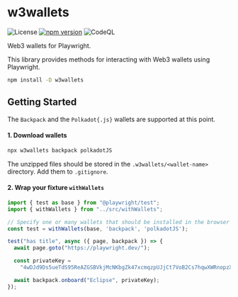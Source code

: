 # w3wallets

![License](https://img.shields.io/badge/License-MIT-yellow.svg)
[![npm version](https://img.shields.io/npm/v/w3wallets.svg)](https://www.npmjs.com/package/w3wallets)
![CodeQL](https://github.com/Maksandre/w3wallets/actions/workflows/github-code-scanning/codeql/badge.svg?branch=main)

Web3 wallets for Playwright.

This library provides methods for interacting with Web3 wallets using Playwright.

```sh
npm install -D w3wallets
```

## Getting Started

The `Backpack` and the `Polkadot{.js}` wallets are supported at this point.

#### 1. Download wallets

```sh
npx w3wallets backpack polkadotJS
```

The unzipped files should be stored in the `.w3wallets/<wallet-name>` directory. Add them to `.gitignore`.

#### 2. Wrap your fixture `withWallets`

```ts
import { test as base } from "@playwright/test";
import { withWallets } from "../src/withWallets";

// Specify one or many wallets that should be installed in the browser
const test = withWallets(base, 'backpack', 'polkadotJS');

test("has title", async ({ page, backpack }) => {
  await page.goto("https://playwright.dev/");

  const privateKey =
    "4wDJd9Ds5ueTdS95ReAZGSBVkjMcNKbgZk47xcmqzpUJjCt7VoB2Cs7hqwXWRnopzXqE4mCP6BEDHCYrFttEcBw2";

  await backpack.onboard("Eclipse", privateKey);
});
```
